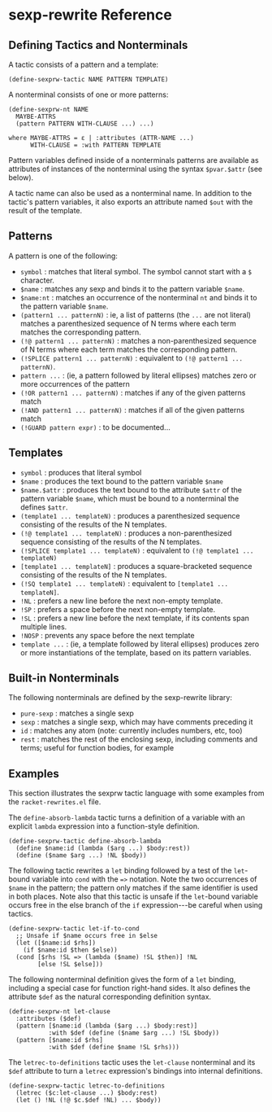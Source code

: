 # sexp-rewrite Reference

## Defining Tactics and Nonterminals

A tactic consists of a pattern and a template:

    (define-sexprw-tactic NAME PATTERN TEMPLATE)

A nonterminal consists of one or more patterns:

    (define-sexprw-nt NAME
      MAYBE-ATTRS
      (pattern PATTERN WITH-CLAUSE ...) ...)

    where MAYBE-ATTRS = ε | :attributes (ATTR-NAME ...)
          WITH-CLAUSE = :with PATTERN TEMPLATE

Pattern variables defined inside of a nonterminals patterns are available as attributes of instances of the nonterminal using the syntax `$pvar.$attr` (see below).

A tactic name can also be used as a nonterminal name. In addition to the tactic's pattern variables, it also exports an attribute named `$out` with the result of the template.


## Patterns

A pattern is one of the following:

- `symbol` : matches that literal symbol. The symbol cannot start with a `$` character.
- `$name` : matches any sexp and binds it to the pattern variable `$name`.
- `$name:nt` : matches an occurrence of the nonterminal `nt` and binds it to the pattern
  variable `$name`.
- `(pattern1 ... patternN)` : ie, a list of patterns (the `...` are not literal)
  matches a parenthesized sequence of N terms where each term matches the corresponding
  pattern.
- `(!@ pattern1 ... patternN)` : matches a non-parenthesized sequence of N terms where
  each term matches the corresponding pattern.
- `(!SPLICE pattern1 ... patternN)` : equivalent to `(!@ pattern1 ... patternN)`.
- `pattern ...` : (ie, a pattern followed by literal ellipses) matches zero or more occurrences
  of the pattern
- `(!OR pattern1 ... patternN)` : matches if any of the given patterns match
- `(!AND pattern1 ... patternN)` : matches if all of the given patterns match
- `(!GUARD pattern expr)` : to be documented...

## Templates

- `symbol` : produces that literal symbol
- `$name` : produces the text bound to the pattern variable `$name`
- `$name.$attr` : produces the text bound to the attribute `$attr` of the pattern variable
  `$name`, which must be bound to a nonterminal the defines `$attr`.
- `(template1 ... templateN)` : produces a parenthesized sequence consisting of the results
  of the N templates.
- `(!@ template1 ... templateN)` : produces a non-parenthesized sequence consisting of the
  results of the N templates.
- `(!SPLICE template1 ... templateN)` : equivalent to `(!@ template1 ... templateN)`
- `[template1 ... templateN]` : produces a square-bracketed sequence consisting of the
  results of the N templates.
- `(!SQ template1 ... templateN)` : equivalent to `[template1 ... templateN]`.
- `!NL` : prefers a new line before the next non-empty template.
- `!SP` : prefers a space before the next non-empty template.
- `!SL` : prefers a new line before the next template, if its contents span multiple lines.
- `!NOSP` : prevents any space before the next template
- `template ...` : (ie, a template followed by literal ellipses) produces zero or more
  instantiations of the template, based on its pattern variables.

## Built-in Nonterminals

The following nonterminals are defined by the sexp-rewrite library:

- `pure-sexp` : matches a single sexp
- `sexp` : matches a single sexp, which may have comments preceding it
- `id` : matches any atom (note: currently includes numbers, etc, too)
- `rest` : matches the rest of the enclosing sexp, including comments
  and terms; useful for function bodies, for example


## Examples

This section illustrates the sexprw tactic language with some examples
from the `racket-rewrites.el` file.

The `define-absorb-lambda` tactic turns a definition of a variable
with an explicit `lambda` expression into a function-style definition.

    (define-sexprw-tactic define-absorb-lambda
      (define $name:id (lambda ($arg ...) $body:rest))
      (define ($name $arg ...) !NL $body))

The following tactic rewrites a `let` binding followed by a test of
the `let`-bound variable into `cond` with the `=>` notation. Note the
two occurrences of `$name` in the pattern; the pattern only matches if
the same identifier is used in both places. Note also that this tactic
is unsafe if the `let`-bound variable occurs free in the else branch
of the `if` expression---be careful when using tactics.

    (define-sexprw-tactic let-if-to-cond
      ;; Unsafe if $name occurs free in $else
      (let ([$name:id $rhs])
        (if $name:id $then $else))
      (cond [$rhs !SL => (lambda ($name) !SL $then)] !NL
            [else !SL $else]))

The following nonterminal definition gives the form of a `let`
binding, including a special case for function right-hand sides. It
also defines the attribute `$def` as the natural corresponding
definition syntax.

    (define-sexprw-nt let-clause
      :attributes ($def)
      (pattern [$name:id (lambda ($arg ...) $body:rest)]
               :with $def (define ($name $arg ...) !SL $body))
      (pattern [$name:id $rhs]
               :with $def (define $name !SL $rhs)))

The `letrec-to-definitions` tactic uses the `let-clause` nonterminal
and its `$def` attribute to turn a `letrec` expression's bindings into
internal definitions.

    (define-sexprw-tactic letrec-to-definitions
      (letrec ($c:let-clause ...) $body:rest)
      (let () !NL (!@ $c.$def !NL) ... $body))
